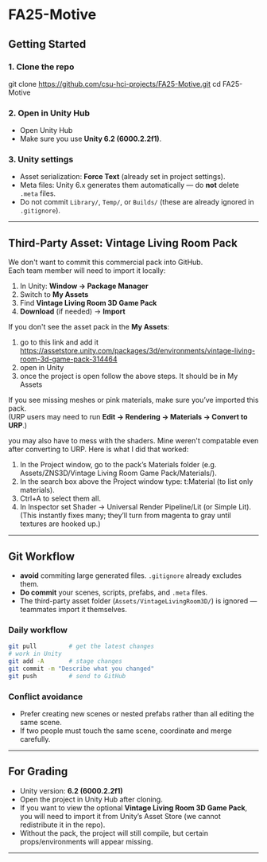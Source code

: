# FA25-Motive


## Getting Started

### 1. Clone the repo

git clone https://github.com/csu-hci-projects/FA25-Motive.git
cd FA25-Motive

### 2. Open in Unity Hub
- Open Unity Hub
- Make sure you use **Unity 6.2 (6000.2.2f1)**.

### 3. Unity settings
- Asset serialization: **Force Text** (already set in project settings).
- Meta files: Unity 6.x generates them automatically — do **not** delete `.meta` files.
- Do not commit `Library/`, `Temp/`, or `Builds/` (these are already ignored in `.gitignore`).

---

##  Third-Party Asset: Vintage Living Room Pack

We don't want to commit this commercial pack into GitHub.  
Each team member will need to import it locally:

1. In Unity: **Window → Package Manager**  
2. Switch to **My Assets**  
3. Find **Vintage Living Room 3D Game Pack**  
4. **Download** (if needed) → **Import**

If you don't see the asset pack in the **My Assets**:
1. go to this link and add it https://assetstore.unity.com/packages/3d/environments/vintage-living-room-3d-game-pack-314464
2. open in Unity
3. once the project is open follow the above steps. It should be in My Assets

If you see missing meshes or pink materials, make sure you’ve imported this pack.  
(URP users may need to run **Edit → Rendering → Materials → Convert to URP**.)

you may also have to mess with the shaders. Mine weren't compatable even after converting to URP. Here is what I did that worked:
1. In the Project window, go to the pack’s Materials folder (e.g.
Assets/ZNS3D/Vintage Living Room Game Pack/Materials/).
2. In the search box above the Project window type: t:Material (to list only materials).
3. Ctrl+A to select them all.
4. In Inspector set Shader → Universal Render Pipeline/Lit (or Simple Lit).
(This instantly fixes many; they’ll turn from magenta to gray until textures are hooked up.)

---

## Git Workflow

- **avoid** commiting large generated files. `.gitignore` already excludes them.  
- **Do commit** your scenes, scripts, prefabs, and `.meta` files.  
- The third-party asset folder (`Assets/VintageLivingRoom3D/`) is ignored — teammates import it themselves.

### Daily workflow
```bash
git pull         # get the latest changes
# work in Unity
git add -A       # stage changes
git commit -m "Describe what you changed"
git push         # send to GitHub
```

### Conflict avoidance
- Prefer creating new scenes or nested prefabs rather than all editing the same scene.  
- If two people must touch the same scene, coordinate and merge carefully.

---

## For Grading

- Unity version: **6.2 (6000.2.2f1)**  
- Open the project in Unity Hub after cloning.  
- If you want to view the optional **Vintage Living Room 3D Game Pack**, you will need to import it from Unity’s Asset Store (we cannot redistribute it in the repo).  
- Without the pack, the project will still compile, but certain props/environments will appear missing.

---

